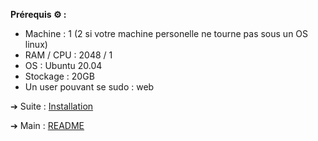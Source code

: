 **Prérequis ⚙️ :** 
- Machine : 1 (2 si votre machine personelle ne tourne pas sous un OS linux)
- RAM / CPU : 2048 / 1
- OS : Ubuntu 20.04
- Stockage : 20GB
- Un user pouvant se sudo : web

➔ Suite : [Installation](https://github.com/HyouKash/spacecrypto.me/blob/main/Documentation/Installation.md)

➔ Main : [README](https://github.com/HyouKash/spacecrypto.me/blob/main/README.md)
